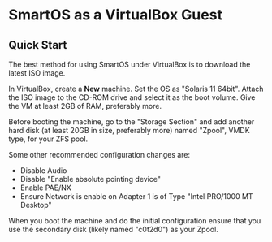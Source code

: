# SmartOS as a VirtualBox Guest

## Quick Start

The best method for using SmartOS under VirtualBox is to download the
latest ISO image.

In VirtualBox, create a **New** machine. Set the OS as "Solaris 11
64bit". Attach the ISO image to the CD-ROM drive and select it as the
boot volume. Give the VM at least 2GB of RAM, preferably more.

Before booting the machine, go to the "Storage Section" and add another
hard disk (at least 20GB in size, preferably more) named "Zpool", VMDK
type, for your ZFS pool.

Some other recommended configuration changes are:

- Disable Audio
- Disable "Enable absolute pointing device"
- Enable PAE/NX
- Ensure Network is enable on Adapter 1 is of Type "Intel PRO/1000 MT Desktop"

When you boot the machine and do the initial configuration ensure that
you use the secondary disk (likely named "c0t2d0") as your Zpool.

<!-- This stuff is pretty old...is it even relevant anymore?

## Detailed Guide

The following links detail setup, configuration, and runtime of SmartOS
within a sandboxed / self-contained VirtualBox environment.

Your mileage may vary when attempting to use any of these links. Your use of
these links is at your own risk.

### Links

- [Intro SmartOS Setup pt 1][intro-1] - General expectations, layout,
  and router infrastructure VM (IVM) for the SmartOS sandbox environment
- [Intro SmartOS Setup pt2][intro-2] - Configuration of services
  infrastructure VM (IVM), including the image repository
- [Intro SmartOS Setup pt 3][intro-3] - Install and configure a SmartOS
  host (cn40)
- [Intro SmartOS Setup pt 4][intro-4] - Checking out handling and
  management of SmartOS OS VMs

[intro-1]: http://troysunix.blogspot.com/2013/02/intro-smartos-setup-pt-1.html
[intro-2]: http://troysunix.blogspot.com/2013/02/intro-smartos-setup-pt-2.html
[intro-3]: http://troysunix.blogspot.com/2013/02/intro-smartos-setup-pt-3.html
[intro-4]: http://troysunix.blogspot.com/2013/02/intro-smartos-setup-pt-4.html

 -->